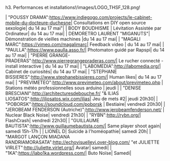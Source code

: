 h3. Performances et installations!/images/LOGO_THSF_128.png!

| "POUSSY DRAMA":https://www.indiegogo.com/projects/le-cabinet-mobile-du-docteure-duchesne| Consultations en DIY open source sexologie| du 14 au 17 mai"|
| BODY BOUDHISME | Lévitation Assistée par Ordinateur| du 14 au 17 mai|
| DEMORETRO LAURENT "MIGANUTS"| Démonstration de vieilles machines |du 14 au 17 mai|
| "MAGALI MARC":https://vimeo.com/magalimarc| Feedback video | du 14 au 17 mai|
| "PAULLA":https://www.paulla.asso.fr/| Photomaton guidé par Rapspi| du 14 au 17 mai|
| "PIERRE  GRANGE-PRADERAS":http://www.pierregrangepraderas.com/| Le rucher connecté - install interactive | du 14 au 17 mai|
| "LABOMEDIA":http://labomedia.org/| Cabinet de curiosités| du 14 au 17 mai|
| "STEPHANE BISSIERES":http://www.stephanebissieres.com/| Human likes| du 14 au 17 mai|
| "PREVIMETEO":http://www.previmeteo.com/about/previmeteo.php | Stations météo professionnelles sous arduino | jeudi |
| "DENISE BRESCIANI":http://architecturesdebouche.fr/ "& ILIAS LIOSATOS":http://iliosatos.wix.com/ilias| Jeu de mets #2| jeudi 20h30|
| "POBORSK":https://soundcloud.com/poborsk | Bestiaire| vendredi 20h30|
| "JEROBEAM FENDERSON (Autriche)":http://www.jerobeamfenderson.net/ | Nuclear Black Noise| vendredi 21h30|
| "RYBN":http://rybn.org/| FlashCrash| vendredi 22h30|
| "GUILLAUME BAUTISTA":http://www.guillaumebautista.com/| Same player shoot again| samedi 15h-17h |
| LIONEL D| Suicide à l'homéopathie| samedi 20h|
| "MARGOT LANÇON MIADANA RANDRIAMORASATA":http://echovisuellevj.over-blog.com/  "et JULIETTE VIRLET":http://juliette.virlet.org/| Avatar| samedi|
| "1KA":https://labo1ka.wordpress.com/| Buto Noïse| Samedi|
